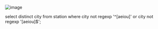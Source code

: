 ![image](https://github.com/NikhilNaik21/MYSQL-HackerRank/assets/111115551/21020f38-cc74-40b5-84b6-09ef8f5d7c73)


 select distinct city from station where city not regexp '^[aeiou]' or city not regexp '[aeiou]$';
